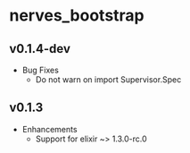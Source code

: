 # nerves_bootstrap

## v0.1.4-dev
  * Bug Fixes
    * Do not warn on import Supervisor.Spec

## v0.1.3
  * Enhancements
    * Support for elixir ~> 1.3.0-rc.0
